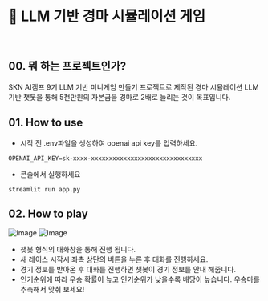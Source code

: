 # 🏇 LLM 기반 경마 시뮬레이션 게임

<br>

## 00. 뭐 하는 프로젝트인가?
SKN AI캠프 9기 LLM 기반 미니게임 만들기 프로젝트로 제작된 경마 시뮬레이션
LLM 기반 챗봇을 통해 5천만원의 자본금을 경마로 2배로 늘리는 것이 목표입니다.

## 01. How to use

- 시작 전 .env파일을 생성하여 openai api key를 입력하세요.
```
OPENAI_API_KEY=sk-xxxx-xxxxxxxxxxxxxxxxxxxxxxxxxxxxxxx
```
- 콘솔에서 실행하세요
  
```
streamlit run app.py
```

## 02. How to play
![Image](https://github.com/user-attachments/assets/71cafb90-9b23-481d-9fe7-85118132e354)
![Image](https://github.com/user-attachments/assets/f6b1263e-73a2-41eb-b91c-6059c9c2b560)
- 챗봇 형식의 대화창을 통해 진행 됩니다.
- 새 레이스 시작시 좌측 상단의 버튼을 누른 후 대화를 진행하세요.
- 경기 정보를 받아온 후 대화를 진행하면 챗봇이 경기 정보를 안내 해줍니다.
- 인기순위에 따라 우승 확률이 높고 인기순위가 낮을수록 배당이 높습니다. 우승마를 추측해서 맞춰 보세요!
